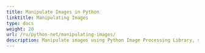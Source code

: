```yaml
---
title: Manipulate Images in Python
linktitle: Manipulating Images
type: docs
weight: 20
url: /ru/python-net/manipulating-images/
description: Manipulate images using Python Image Processing Library, such as removing backgrounds, converting, merging, and modifying images.
---
```

